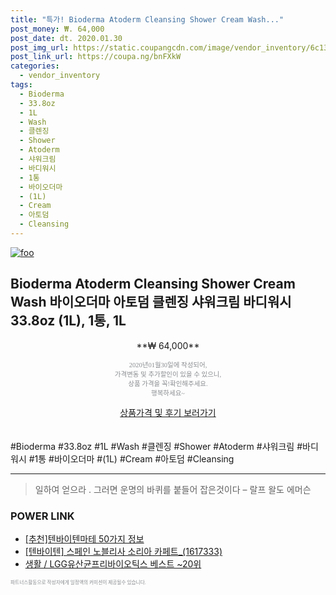 ```yaml
--- 
title: "특가! Bioderma Atoderm Cleansing Shower Cream Wash..." 
post_money: ₩. 64,000 
post_date: dt. 2020.01.30 
post_img_url: https://static.coupangcdn.com/image/vendor_inventory/6c13/ecdac703c83671528d7aed87e2c3448725f380d24262cf8525d6d5329fc9.jpg 
post_link_url: https://coupa.ng/bnFXkW 
categories: 
  - vendor_inventory 
tags: 
  - Bioderma 
  - 33.8oz 
  - 1L 
  - Wash 
  - 클렌징 
  - Shower 
  - Atoderm 
  - 샤워크림 
  - 바디워시 
  - 1통 
  - 바이오더마 
  - (1L) 
  - Cream 
  - 아토덤 
  - Cleansing 
--- 
```

[![foo](https://static.coupangcdn.com/image/vendor_inventory/6c13/ecdac703c83671528d7aed87e2c3448725f380d24262cf8525d6d5329fc9.jpg)](https://coupa.ng/bnFXkW) 

## Bioderma Atoderm Cleansing Shower Cream Wash 바이오더마 아토덤 클렌징 샤워크림 바디워시 33.8oz (1L), 1통, 1L 
<p style="text-align: center;">**₩ 64,000**</p> 
<p style="text-align: center;"><span style="color: #898c8f; font-family: Georgia,Times,serif; font-size: 0.75em;">2020년01월30일에 작성되어, <br>가격변동 및 추가할인이 있을 수 있으니,<br> 상품 가격을 꼭!확인해주세요.<br>행복하세요~</span> 
</p>	 
<div markdown="0" style="text-align: center;"><a href="https://coupa.ng/bnFXkW" class="btn btn--success">상품가격 및 후기 보러가기</a></div> 
<br><br> 
  #Bioderma #33.8oz #1L #Wash #클렌징 #Shower #Atoderm #샤워크림 #바디워시 #1통 #바이오더마 #(1L) #Cream #아토덤 #Cleansing 
<hr> 

> 일하여 얻으라 . 그러면 운명의 바퀴를 붙들어 잡은것이다 – 랄프 왈도 에머슨 


### POWER LINK

* <a href="https://blog.naver.com/fasyy4321/221789863786" target="_blank">[추천]텐바이텐마테 50가지 정보</a>
* <a href="https://blog.naver.com/fasyy4321/221790103855" target="_blank">[텐바이텐] 스페인 노블리사 소리아 카페트_(1617333)</a>
* <a href="https://blog.naver.com/santokki14/221777116023" target="_blank">생활 / LGG유산균프리바이오틱스 베스트 ~20위</a>

<span style="color: #898c8f; font-family: Georgia,Times,serif; font-size: 0.55em;">파트너스활동으로 작성자에게 일정액의 커미션이 제공될수 있습니다.</span> 
